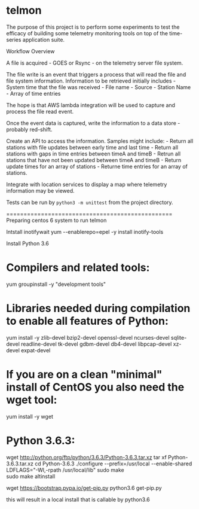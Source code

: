 # telmon
The purpose of this project is to perform some experiments to test the efficacy
of building some telemetry monitoring tools on top of the time-series application suite.

Workflow Overview

A file is acquired - GOES or Rsync - on the telemetry server file system.

The file write is an event that triggers a process that will read the file 
and file system information. Information to be retrieved initially includes
     - System time that the file was received
	 - File name
	 - Source
	 - Station Name
	 - Array of time entries
	 
The hope is that AWS lambda integration will be used to capture and process the file read event.

Once the event data is captured, write the information to a data store - probably red-shift.

Create an API to access the information. Samples might include:
     - Return all stations with file updates between early time and last time
	 - Return all stations with gaps in time entries between timeA and timeB
	 - Retrun all stations that have not been updated between timeA and timeB
	 - Return update times for an array of stations
	 - Returne time entries for an array of stations.
	 
Integrate with location services to display a map where telemetry information may be viewed.


Tests can be run by `python3 -m unittest` from the project directory.

================================================
Preparing centos 6 system to run telmon

Intstall inotifywait 
  yum --enablerepo=epel -y install inotify-tools

Install Python 3.6
# Compilers and related tools:
yum groupinstall -y "development tools"

# Libraries needed during compilation to enable all features of Python:
yum install -y zlib-devel bzip2-devel openssl-devel ncurses-devel sqlite-devel readline-devel tk-devel gdbm-devel db4-devel libpcap-devel xz-devel expat-devel

# If you are on a clean "minimal" install of CentOS you also need the wget tool:
yum install -y wget


# Python 3.6.3:
wget http://python.org/ftp/python/3.6.3/Python-3.6.3.tar.xz
tar xf Python-3.6.3.tar.xz
cd Python-3.6.3
./configure --prefix=/usr/local --enable-shared LDFLAGS="-Wl,-rpath /usr/local/lib"
sudo make  
sudo make altinstall

wget https://bootstrap.pypa.io/get-pip.py
python3.6 get-pip.py

this will result in a local install that is callable by python3.6

